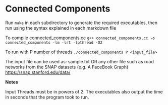 Connected Components
=======================

Run ```make``` in each subdirectory to generate the required executables, then run using the syntax explained in each markdown file

To compile connected_components.cc
   ```g++ connected_components.cc -o connected_components -lm -lrt -lpthread -O2```

To run with P number of threads
   ```./connected_components P <input_file>```

  The input file can be used as:
  sample.txt
  OR any other file such as road networks from the SNAP datasets (e.g. A FaceBook Graph)  https://snap.stanford.edu/data/

**Notes**

Input Threads must be in powers of 2.
The executables also output the time in seconds that the program took to run.
